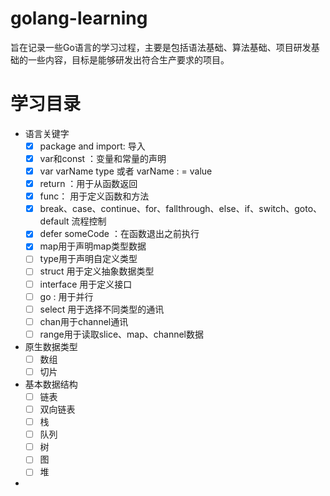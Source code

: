 # golang-learning
旨在记录一些Go语言的学习过程，主要是包括语法基础、算法基础、项目研发基础的一些内容，目标是能够研发出符合生产要求的项目。


# 学习目录

- 语言关键字
  - [x] package and import: 导入
  - [x] var和const ：变量和常量的声明
  - [x] var varName type  或者 varName : = value
  - [x] return ：用于从函数返回
  - [x] func： 用于定义函数和方法
  - [x] break、case、continue、for、fallthrough、else、if、switch、goto、default 流程控制
  - [x] defer someCode ：在函数退出之前执行
  - [x] map用于声明map类型数据
  - [ ] type用于声明自定义类型
  - [ ] struct 用于定义抽象数据类型
  - [ ] interface 用于定义接口
  - [ ] go : 用于并行
  - [ ] select 用于选择不同类型的通讯
  - [ ] chan用于channel通讯
  - [ ] range用于读取slice、map、channel数据
- 原生数据类型
  - [ ] 数组
  - [ ] 切片
- 基本数据结构
  - [ ] 链表
  - [ ] 双向链表
  - [ ] 栈
  - [ ] 队列
  - [ ] 树
  - [ ] 图
  - [ ] 堆
    
- 
